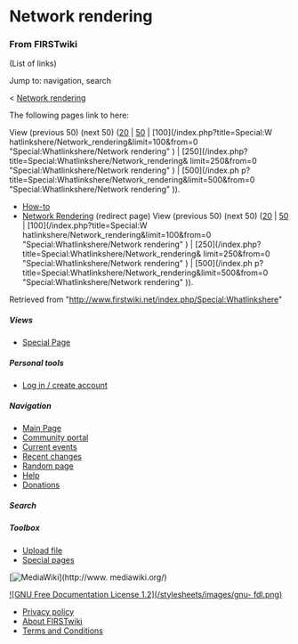 # Network rendering

### From FIRSTwiki

(List of links)

Jump to: navigation, search

&lt; [Network rendering](/index.php?title=Network_rendering&redirect=no
"Network rendering" )  

The following pages link to here:

View (previous 50) (next 50)
([20](/index.php?title=Special:Whatlinkshere/Network_rendering&limit=20&from=0
"Special:Whatlinkshere/Network rendering" ) |
[50](/index.php?title=Special:Whatlinkshere/Network_rendering&limit=50&from=0
"Special:Whatlinkshere/Network rendering" ) | [100](/index.php?title=Special:W
hatlinkshere/Network_rendering&limit=100&from=0 "Special:Whatlinkshere/Network
rendering" ) | [250](/index.php?title=Special:Whatlinkshere/Network_rendering&
limit=250&from=0 "Special:Whatlinkshere/Network rendering" ) | [500](/index.ph
p?title=Special:Whatlinkshere/Network_rendering&limit=500&from=0
"Special:Whatlinkshere/Network rendering" )).

  * [How-to](/index.php/How-to "How-to" )
  * [Network Rendering](/index.php?title=Network_Rendering&redirect=no "Network Rendering" ) (redirect page) 
View (previous 50) (next 50)
([20](/index.php?title=Special:Whatlinkshere/Network_rendering&limit=20&from=0
"Special:Whatlinkshere/Network rendering" ) |
[50](/index.php?title=Special:Whatlinkshere/Network_rendering&limit=50&from=0
"Special:Whatlinkshere/Network rendering" ) | [100](/index.php?title=Special:W
hatlinkshere/Network_rendering&limit=100&from=0 "Special:Whatlinkshere/Network
rendering" ) | [250](/index.php?title=Special:Whatlinkshere/Network_rendering&
limit=250&from=0 "Special:Whatlinkshere/Network rendering" ) | [500](/index.ph
p?title=Special:Whatlinkshere/Network_rendering&limit=500&from=0
"Special:Whatlinkshere/Network rendering" )).

Retrieved from "<http://www.firstwiki.net/index.php/Special:Whatlinkshere>"

##### Views

  * [Special Page](/index.php/Special:Whatlinkshere/Network_rendering)

##### Personal tools

  * [Log in / create account](/index.php?title=Special:Userlogin&returnto=Special:Whatlinkshere)

[](/index.php/Main_Page "Main Page" )

##### Navigation

  * [Main Page](/index.php/Main_Page)
  * [Community portal](/index.php/FIRSTwiki:Community_portal)
  * [Current events](/index.php/Current_events)
  * [Recent changes](/index.php/Special:Recentchanges)
  * [Random page](/index.php/Special:Random)
  * [Help](/index.php/Help:Contents)
  * [Donations](/index.php/FIRSTwiki:Site_support)

##### Search



##### Toolbox

  * [Upload file](/index.php/Special:Upload)
  * [Special pages](/index.php/Special:Specialpages)

[![MediaWiki](/skins/common/images/poweredby_mediawiki_88x31.png)](http://www.
mediawiki.org/)

[![GNU Free Documentation License 1.2](/stylesheets/images/gnu-
fdl.png)](http://www.gnu.org/copyleft/fdl.html)

  * [Privacy policy](/index.php/FIRSTwiki:Privacy_policy "FIRSTwiki:Privacy policy" )
  * [About FIRSTwiki](/index.php/FIRSTwiki:About "FIRSTwiki:About" )
  * [Terms and Conditions](/index.php/FIRSTwiki:Terms_and_conditions "FIRSTwiki:Terms and conditions" )

